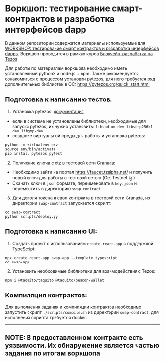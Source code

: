 # Воркшоп: тестирование смарт-контрактов и разработка интерфейсов dapp

В данном репозитории содержатся материалы используемые для [WORKSHOP: тестирование смарт контрактов и разработка интерфейсов dapps](https://www.youtube.com/watch?v=yQ63nE_l2rE). Воркшоп проводится в рамках курса [Блокчейн-разработка на Tezos](https://forklog.com/sp/dev-on-tezos/)

Для работы по материалам воркшопа необходимо иметь установленный python3 и node.js + npm.
Также рекомендуется ознакомиться с процессом установки pytezos, для него требуется ряд дополнительных библиотек в ОС:
https://pytezos.org/quick_start.html

## Подготовка к написанию тестов:
1. Установка pytezos: [документация](https://pytezos.org/quick_start.html)
- если в системе не установлены библиотеки, необходимые для запуска pytezos, их нужно установить: `libsodium-dev libsecp256k1-dev libgmp-dev`
- создание виртуальной среды для работы и установка pytezos:
```console
python -m virtualenv env
source env/bin/activate
pip install pytezos pytest
```

2. Получение ключа с xtz в тестовой сети Granada:
- Необходимо зайти на портал https://faucet.tzalpha.net/ и получить новый ключ для работы с тестовой сетью (Get Testnet ꜩ )
- Скачать ключ в `json` формате, переименовать в `key.json` и переместить в директорию `swap-contract`

3. Для деполя токена и своп контракта в тестовой сети Granada, из директории `swap-contract` запускается скрипт:
```console
cd swap-contract
python scripts/deploy.py
```

## Подготовка к написанию UI:
1. Создать проект с использованием `create-react-app` с поддержкой TypeScript:
```console
npx create-react-app swap-app --template typescript
cd swap-app
```

2. Установить необходимые библиотеки для взаимодействия с Tezos:
```console
npm i @taquito/taquito @taquito/beacon-wallet
```

## Компиляция контрактов:
Для выполнения задания и компиляции контрактов необходимо запустить скрипт `./scripts/compile.sh` из директории `swap-contract`, для исполнения скрипта требуется docker.

---
NOTE: В предоставленном контракте есть уязвимости. Их обнаружение является частью задания по итогам воркшопа
---

